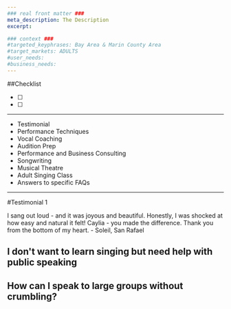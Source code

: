 ```yaml
---
### real front matter ###
meta_description: The Description
excerpt:

### context ###
#targeted_keyphrases: Bay Area & Marin County Area
#target_markets: ADULTS
#user_needs:
#business_needs:
---
```

##Checklist

- [ ]
- [ ]

---

- Testimonial
- Performance Techniques
- Vocal Coaching
- Audition Prep
- Performance and Business Consulting
- Songwriting
- Musical Theatre
- Adult Singing Class
- Answers to specific FAQs
---
#Testimonial 1

I sang out loud - and it was joyous and beautiful.  Honestly, I was shocked at how easy and natural it felt! Caylia - you made the difference. Thank you from the bottom of my heart. - Soleil, San Rafael

## I don't want to learn singing but need help with public speaking

## How can I speak to large groups without crumbling?
